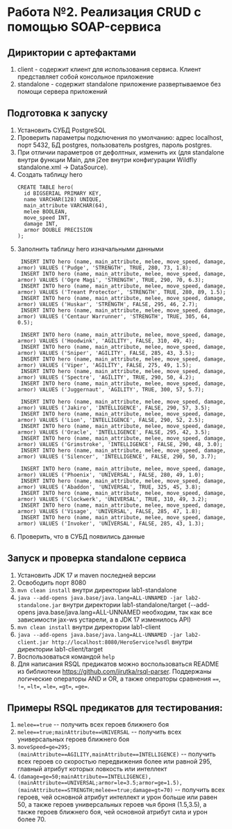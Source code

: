 # Работа №2. Реализация CRUD с помощью SOAP-сервиса

## Дириктории с артефактами
1. client - содержит клиент для использования сервиса. Клиент представляет собой консольное приложение
3. standalone - содержит standalone приложение развертываемое без помощи сервера приложений

## Подготовка к запуску 
1. Установить СУБД PostgreSQL
2. Проверить параметры подключения по умолчанию: адрес localhost, порт 5432, БД postgres, пользователь postgres, пароль postgres.
3. При отличии параметров от дефолтных, изменить их (для standalone внутри функции Main, для j2ee внутри конфигурации Wildfly standalone.xml -> DataSource).
4. Создать таблицу hero 
    ```
    CREATE TABLE hero(
      id BIGSERIAL PRIMARY KEY,
      name VARCHAR(128) UNIQUE,
      main_attribute VARCHAR(64),
      melee BOOLEAN,
      move_speed INT,
      damage INT,
      armor DOUBLE PRECISION
    );
    ```
5. Заполнить таблицу hero изначальными данными
   ```
    INSERT INTO hero (name, main_attribute, melee, move_speed, damage, armor) VALUES ('Pudge', 'STRENGTH', TRUE, 280, 73, 1.8);
    INSERT INTO hero (name, main_attribute, melee, move_speed, damage, armor) VALUES ('Ogre Magi', 'STRENGTH', TRUE, 290, 70, 6.3);
    INSERT INTO hero (name, main_attribute, melee, move_speed, damage, armor) VALUES ('Treant Protector', 'STRENGTH', TRUE, 280, 89, 1.5);
    INSERT INTO hero (name, main_attribute, melee, move_speed, damage, armor) VALUES ('Huskar', 'STRENGTH', FALSE, 295, 46, 2.7);
    INSERT INTO hero (name, main_attribute, melee, move_speed, damage, armor) VALUES ('Centaur Warrunner', 'STRENGTH', TRUE, 305, 64, 0.5);

    INSERT INTO hero (name, main_attribute, melee, move_speed, damage, armor) VALUES ('Hoodwink', 'AGILITY', FALSE, 310, 49, 4);
    INSERT INTO hero (name, main_attribute, melee, move_speed, damage, armor) VALUES ('Sniper', 'AGILITY', FALSE, 285, 43, 3.5);
    INSERT INTO hero (name, main_attribute, melee, move_speed, damage, armor) VALUES ('Viper', 'AGILITY', FALSE, 275, 49, 1.5);
    INSERT INTO hero (name, main_attribute, melee, move_speed, damage, armor) VALUES ('Spectre', 'AGILITY', TRUE, 290, 50, 4.2);
    INSERT INTO hero (name, main_attribute, melee, move_speed, damage, armor) VALUES ('Juggernaut', 'AGILITY', TRUE, 300, 57, 5.7);

    INSERT INTO hero (name, main_attribute, melee, move_speed, damage, armor) VALUES ('Jakiro', 'INTELLIGENCE', FALSE, 290, 57, 3.5);
    INSERT INTO hero (name, main_attribute, melee, move_speed, damage, armor) VALUES ('Lion', 'INTELLIGENCE', FALSE, 290, 52, 2.5);
    INSERT INTO hero (name, main_attribute, melee, move_speed, damage, armor) VALUES ('Oracle', 'INTELLIGENCE', FALSE, 295, 42, 3.5);
    INSERT INTO hero (name, main_attribute, melee, move_speed, damage, armor) VALUES ('Grimstroke', 'INTELLIGENCE', FALSE, 290, 48, 3.0);
    INSERT INTO hero (name, main_attribute, melee, move_speed, damage, armor) VALUES ('Silencer', 'INTELLIGENCE', FALSE, 290, 50, 3.7);

    INSERT INTO hero (name, main_attribute, melee, move_speed, damage, armor) VALUES ('Phoenix', 'UNIVERSAL', FALSE, 280, 49, 1.0);
    INSERT INTO hero (name, main_attribute, melee, move_speed, damage, armor) VALUES ('Abaddon', 'UNIVERSAL', TRUE, 325, 45, 3.8);
    INSERT INTO hero (name, main_attribute, melee, move_speed, damage, armor) VALUES ('Clockwerk', 'UNIVERSAL', TRUE, 310, 49, 3.2);
    INSERT INTO hero (name, main_attribute, melee, move_speed, damage, armor) VALUES ('Visage', 'UNIVERSAL', FALSE, 285, 47, 1.8);
    INSERT INTO hero (name, main_attribute, melee, move_speed, damage, armor) VALUES ('Invoker', 'UNIVERSAL', FALSE, 285, 43, 1.3);
   ```
6. Проверить, что в СУБД появились данные

## Запуск и проверка standalone сервиса
1. Установить JDK 17 и maven последней версии
2. Освободить порт 8080
3. `mvn clean install` внутри директории lab1-standalone
4. `java --add-opens java.base/java.lang=ALL-UNNAMED -jar lab2-standalone.jar` внутри директории lab1-standalone/target (--add-opens java.base/java.lang=ALL-UNNAMED необходим, так как все зависимости jax-ws устарели, а в JDK 17 изменилось API)
5. `mvn clean install` внутри директории lab1-client
6. `java --add-opens java.base/java.lang=ALL-UNNAMED -jar lab2-client.jar http://localhost:8080/HeroService?wsdl` внутри директории lab1-client/target 
7. Воспользоваться командой `help`
8. Для написания RSQL предикатов можно воспользоваться README из библиотеки https://github.com/jirutka/rsql-parser. Поддержаны логические операторы AND и OR, а также операторы сравнения `==`, `!=`, `=lt=`, `=le=`, `=gt=`, `=ge=`.

## Примеры RSQL предикатов для тестирования:
1. `melee==true` -- получить всех героев ближнего боя
2. `melee==true;mainAttribute==UNIVERSAL` -- получить всех универсальных героев ближнего боя
3. `moveSpeed=ge=295;(mainAttribute==AGILITY,mainAttribute==INTELLIGENCE)` -- получить всех героев со скоростью передвижения более или равной 295, главный атрибут которых ловкость или интеллект
4. `(damage=ge=50;mainAttribute==INTELLIGENCE),(mainAttribute==UNIVERSAL;armor=le=3.5;armor=ge=1.5),(mainAttribute==STRENGTH;melee==true;damage=gt=70)` -- получить всех героев, чей основной атрибут интеллект и урон больше или равен 50, а также героев универсальных героев чья броня (1.5,3.5), а также героев ближнего боя, чей основной атрибут сила и урон более 70.